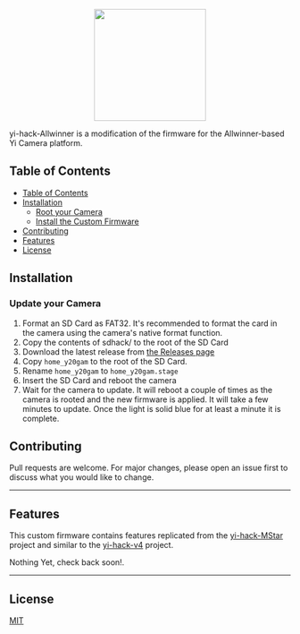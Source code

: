 <p align="center">
	<img height="200" src="https://i.imgur.com/5oxxpmD.png">
</p>

yi-hack-Allwinner is a modification of the firmware for the Allwinner-based Yi Camera platform.

## Table of Contents
- [Table of Contents](#table-of-contents)
- [Installation](#installation)
  - [Root your Camera](#root-your-camera)
  - [Install the Custom Firmware](#install-the-custom-firmware)
- [Contributing](#contributing)
- [Features](#features)
- [License](#license)


## Installation

### Update your Camera
1. Format an SD Card as FAT32. It's recommended to format the card in the camera using the camera's native format function.
2. Copy the contents of sdhack/ to the root of the SD Card
3. Download the latest release from [the Releases page](https://github.com/roleoroleo/yi-hack-Allwinner/releases)
4. Copy `home_y20gam` to the root of the SD Card.
5. Rename `home_y20gam` to `home_y20gam.stage`
6. Insert the SD Card and reboot the camera
7. Wait for the camera to update. It will reboot a couple of times as the camera is rooted and the new firmware is applied. It will take a few minutes to update. Once the light is solid blue for at least a minute it is complete.


## Contributing
Pull requests are welcome. For major changes, please open an issue first to discuss what you would like to change.

---

## Features
This custom firmware contains features replicated from the [yi-hack-MStar]() project and similar to the [yi-hack-v4](https://github.com/TheCrypt0/yi-hack-v4) project.

Nothing Yet, check back soon!.

----

## License
[MIT](https://choosealicense.com/licenses/mit/)
